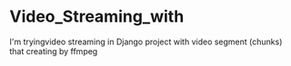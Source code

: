 # Video_Streaming_with
I'm tryingvideo streaming in Django project with video segment (chunks) that creating by ffmpeg
